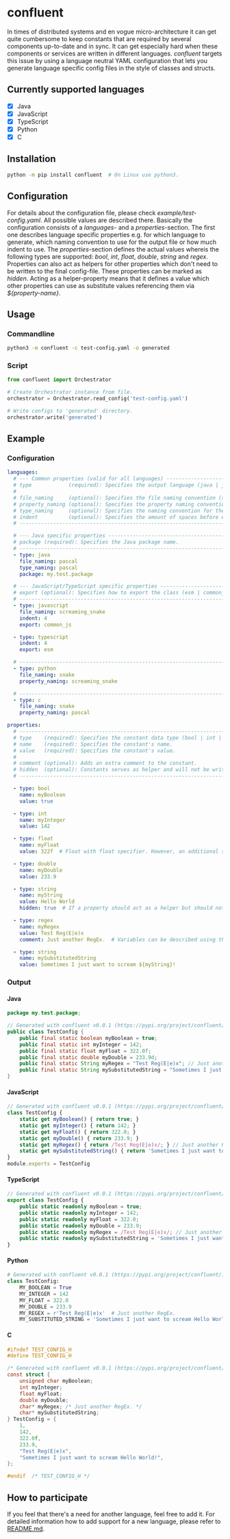 # confluent
In times of distributed systems and en vogue micro-architecture it can get quite cumbersome to keep constants that are required by several components up-to-date and in sync. It can get especially hard when these components or services are written in different languages. *confluent* targets this issue by using a language neutral YAML configuration that lets you generate language specific config files in the style of classes and structs.

## Currently supported languages
- [x] Java
- [x] JavaScript
- [x] TypeScript
- [x] Python
- [x] C

## Installation
```bash
python -m pip install confluent  # On Linux use python3.
```

## Configuration
For details about the configuration file, please check *example/test-config.yaml*. All possible values are described there. Basically the configuration consists of a *languages*- and a *properties*-section. The first one describes language specific properties e.g. for which language to generate, which naming convention to use for the output file or how much indent to use. The *properties*-section defines the actual values whereis the following types are supported: *bool*, *int*, *float*, *double*, *string* and *regex*. Properties can also act as helpers for other properties which don't need to be written to the final config-file. These properties can be marked as *hidden*. Acting as a helper-property means that it defines a value which other properties can use as substitute values referencing them via *${property-name}*.

## Usage
### Commandline
```bash
python3 -m confluent -c test-config.yaml -o generated
```

### Script
```python
from confluent import Orchestrator

# Create Orchestrator instance from file.
orchestrator = Orchestrator.read_config('test-config.yaml')

# Write configs to 'generated' directory.
orchestrator.write('generated')
```

## Example

### Configuration
```yaml
languages:
  # --- Common properties (valid for all languages) -------------------------
  # type            (required): Specifies the output language (java | javascript | typescript | python).
  #
  # file_naming     (optional): Specifies the file naming convention (snake | screaming_snake | camel | pascal | kebap). Defaults to the file-name without the extension.
  # property_naming (optional): Specifies the property naming convention (snake | screaming_snake | camel | pascal | kebap).
  # type_naming     (optional): Specifies the naming convention for the generated type (snake | screaming_snake | camel | pascal | kebap). The default value is language specific.
  # indent          (optional): Specifies the amount of spaces before each constant. Defaults to 4.
  # -------------------------------------------------------------------------

  # --- Java specific properties --------------------------------------------
  # package (required): Specifies the Java package name.
  # -------------------------------------------------------------------------
  - type: java
    file_naming: pascal
    type_naming: pascal
    package: my.test.package

  # --- JavaScript/TypeScript specific properties ---------------------------
  # export (optional): Specifies how to export the class (esm | common_js | none). Defaults to esm.
  # -------------------------------------------------------------------------
  - type: javascript
    file_naming: screaming_snake
    indent: 4
    export: common_js

  - type: typescript
    indent: 4
    export: esm

  # -------------------------------------------------------------------------
  - type: python
    file_naming: snake
    property_naming: screaming_snake

  # -------------------------------------------------------------------------
  - type: c
    file_naming: snake
    property_naming: pascal

properties:
  # -------------------------------------------------------------------------
  # type    (required): Specifies the constant data type (bool | int | float | double | string | regex).
  # name    (required): Specifies the constant's name.
  # value   (required): Specifies the constant's value.
  #
  # comment (optional): Adds an extra comment to the constant.
  # hidden  (optional): Constants serves as helper and will not be written to the final result.
  # -------------------------------------------------------------------------

  - type: bool
    name: myBoolean
    value: true

  - type: int
    name: myInteger
    value: 142

  - type: float
    name: myFloat
    value: 322f  # Float with float specifier. However, an additional specifier (f) is not required and will be trimmed.

  - type: double
    name: myDouble
    value: 233.9

  - type: string
    name: myString
    value: Hello World
    hidden: true  # If a property should act as a helper but should not be written to the generated file, it must be marked as 'hidden'.

  - type: regex
    name: myRegex
    value: Test Reg(E|e)x
    comment: Just another RegEx.  # Variables can be described using the comment property.

  - type: string
    name: mySubstitutedString
    value: Sometimes I just want to scream ${myString}!
```

### Output
#### Java
```java
package my.test.package;

// Generated with confluent v0.0.1 (https://pypi.org/project/confluent/).
public class TestConfig {
    public final static boolean myBoolean = true;
    public final static int myInteger = 142;
    public final static float myFloat = 322.0f;
    public final static double myDouble = 233.9d;
    public final static String myRegex = "Test Reg(E|e)x"; // Just another RegEx.
    public final static String mySubstitutedString = "Sometimes I just want to scream Hello World!";
}
```

#### JavaScript
```javascript
// Generated with confluent v0.0.1 (https://pypi.org/project/confluent/).
class TestConfig {
    static get myBoolean() { return true; }
    static get myInteger() { return 142; }
    static get myFloat() { return 322.0; }
    static get myDouble() { return 233.9; }
    static get myRegex() { return /Test Reg(E|e)x/; } // Just another RegEx.
    static get mySubstitutedString() { return 'Sometimes I just want to scream Hello World!'; }
}
module.exports = TestConfig
```

#### TypeScript
```typescript
// Generated with confluent v0.0.1 (https://pypi.org/project/confluent/).
export class TestConfig {
    public static readonly myBoolean = true;
    public static readonly myInteger = 142;
    public static readonly myFloat = 322.0;
    public static readonly myDouble = 233.9;
    public static readonly myRegex = /Test Reg(E|e)x/; // Just another RegEx.
    public static readonly mySubstitutedString = 'Sometimes I just want to scream Hello World!';
}
```

#### Python
```python
# Generated with confluent v0.0.1 (https://pypi.org/project/confluent/).
class TestConfig:
    MY_BOOLEAN = True
    MY_INTEGER = 142
    MY_FLOAT = 322.0
    MY_DOUBLE = 233.9
    MY_REGEX = r'Test Reg(E|e)x'  # Just another RegEx.
    MY_SUBSTITUTED_STRING = 'Sometimes I just want to scream Hello World!'
```

#### C
```c
#ifndef TEST_CONFIG_H
#define TEST_CONFIG_H

/* Generated with confluent v0.0.1 (https://pypi.org/project/confluent/). */
const struct {
    unsigned char myBoolean;
    int myInteger;
    float myFloat;
    double myDouble;
    char* myRegex; /* Just another RegEx. */
    char* mySubstitutedString;
} TestConfig = {
    1,
    142,
    322.0f,
    233.9,
    "Test Reg(E|e)x",
    "Sometimes I just want to scream Hello World!",
};

#endif  /* TEST_CONFIG_H */
```

## How to participate
If you feel that there's a need for another language, feel free to add it. For detailed information how to add support for a new language, please refer to [README.md](https://github.com/monstermichl/confluent/tree/main/misc/language_support/README.md).
